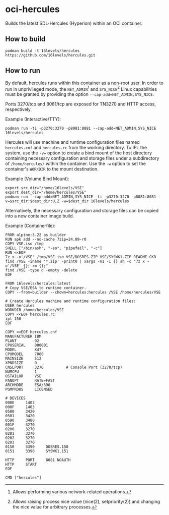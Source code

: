 # oci-hercules
Builds the latest SDL-Hercules (Hyperion) within an OCI container.

## How to build
```
podman build -t 16levels/hercules https://github.com/16levels/hercules.git
```

## How to run
By default, hercules runs within this container as a non-root user. In order to run in unprivileged mode, the `NET_ADMIN`[^net_admin] and `SYS_NICE`[^sys_nice] Linux capabilities must be granted by providing the option `--cap-add=NET_ADMIN,SYS_NICE`.

Ports 3270/tcp and 8081/tcp are exposed for TN3270 and HTTP access, respectively.

Example (Interactive/TTY):
```
podman run -ti -p3270:3270 -p8081:8081 --cap-add=NET_ADMIN,SYS_NICE 16levels/hercules 
```

Hercules will use machine and runtime configuration files named `hercules.cnf` and `hercules.rc` from the working directory. To IPL the system, use the `-v=` option to create a bind mount of the host directory containing necessary configuration and storage files under a subdirectory of `/home/hercules/` within the container. Use the `-w` option to set the container's `WORKDIR` to the mount destination.

Example (Volume Bind Mount):
```
export src_dir="/home/16levels/VSE"
export dest_dir="/home/hercules/VSE"
podman run --cap-add=NET_ADMIN,SYS_NICE -ti -p3270:3270 -p8081:8081 -v=$src_dir:$dest_dir:U,Z -w=$dest_dir 16levels/hercules
```

Alternatively, the necessary configuration and storage files can be copied into a new container image build.

Example (Containerfile):
```
FROM alpine:3.22 as builder
RUN apk add --no-cache 7zip=24.09-r0
COPY VSE.iso /tmp
SHELL ["/bin/ash", "-eo", "pipefail", "-c"]
RUN <<EOF
7z x -o'/VSE' /tmp/VSE.iso VSE/DOSRES.ZIP VSE/SYSWK1.ZIP README.CKD
find /VSE -iname '*.zip' -print0 | xargs -n1 -I {} sh -c "7z x -o'/VSE' {}; rm {};"
find /VSE -type d -empty -delete
EOF

FROM 16levels/hercules:latest
# Copy VSE/ESA to runtime container.
COPY --from=builder --chown=hercules:hercules /VSE /home/hercules/VSE

# Create Hercules machine and runtime configuration files:
USER hercules
WORKDIR /home/hercules/VSE
COPY <<EOF hercules.rc
ipl 150
EOF

COPY <<EOF hercules.cnf
MANUFACTURER IBM
PLANT        02
CPUSERIAL    000001
MODEL        X47
CPUMODEL     7060
MAINSIZE     512
XPNDSIZE     0
CNSLPORT     3270          # Console Port (3270/tcp)
NUMCPU       1
OSTAILOR     VSE
PANOPT       RATE=FAST
ARCHMODE     ESA/390
PGMPRDOS     LICENSED

# DEVICES
000E     1403
000F     1403
0500     3420
0501     3420
0590     3480
001F     3270
0200     3270
0201     3270
0202     3270
0203     3270
0150     3390     DOSRES.150
0151     3390     SYSWK1.151

HTTP     PORT     8081 NOAUTH
HTTP     START
EOF

CMD ["hercules"]
```

[^net_admin]: Allows performing various network-related operations.
[^sys_nice]: Allows raising process nice value (nice(2), setpriority(2)) and changing the nice value for arbitrary processes.
